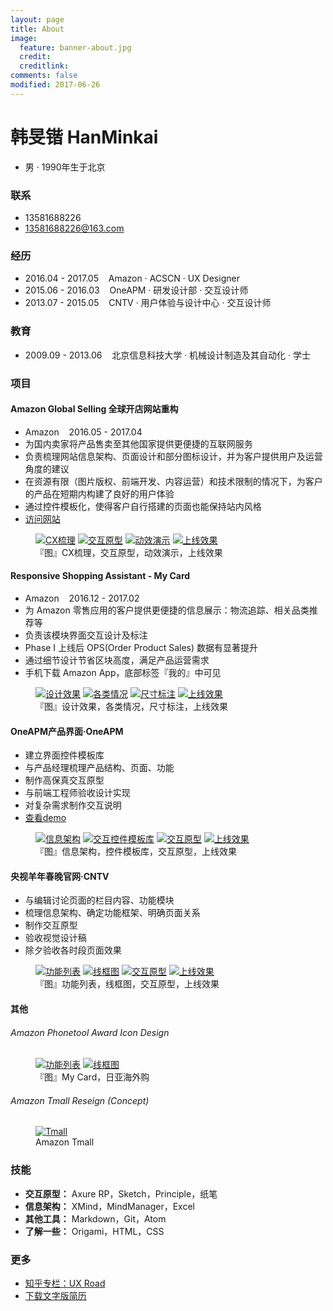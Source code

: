 ```yaml
---
layout: page
title: About
image:
  feature: banner-about.jpg
  credit:
  creditlink:
comments: false
modified: 2017-06-26
---
```

# 韩旻锴 HanMinkai
* 男 · 1990年生于北京

### 联系
* 13581688226
* <a href="mailto:13581688226@163.com">13581688226@163.com</a>

### 经历
* 2016.04 - 2017.05  &nbsp;&nbsp;  Amazon · ACSCN · UX Designer
* 2015.06 - 2016.03  &nbsp;&nbsp;  OneAPM · 研发设计部 · 交互设计师
* 2013.07 - 2015.05  &nbsp;&nbsp;  CNTV · 用户体验与设计中心 · 交互设计师

### 教育
* 2009.09 - 2013.06  &nbsp;&nbsp;  北京信息科技大学 · 机械设计制造及其自动化 · 学士

### 项目

#### Amazon Global Selling 全球开店网站重构
* Amazon  &nbsp;&nbsp;  2016.05 - 2017.04
* 为国内卖家将产品售卖至其他国家提供更便捷的互联网服务
* 负责梳理网站信息架构、页面设计和部分图标设计，并为客户提供用户及运营角度的建议
* 在资源有限（图片版权、前端开发、内容运营）和技术限制的情况下，为客户的产品在短期内构建了良好的用户体验
* 通过控件模板化，使得客户自行搭建的页面也能保持站内风格
* <a href="https://gs.amazon.cn/" target="1_blank">访问网站</a>

<figure class="half">
  <a href="/images/About/project_01.png"><img src="/images/About/project_01.png" alt="CX梳理"></a>
  <a href="/images/About/project_02.png"><img src="/images/About/project_02.png" alt="交互原型"></a>
  <a href="/images/About/project_03.gif"><img src="/images/About/project_03.gif" alt="动效演示"></a>
  <a href="/images/About/project_04.png"><img src="/images/About/project_04.png" alt="上线效果"></a>
  <figcaption>『图』CX梳理，交互原型，动效演示，上线效果</figcaption>
</figure>


#### Responsive Shopping Assistant - My Card
* Amazon  &nbsp;&nbsp;  2016.12 - 2017.02
* 为 Amazon 零售应用的客户提供更便捷的信息展示：物流追踪、相关品类推荐等
* 负责该模块界面交互设计及标注
* Phase I 上线后 OPS(Order Product Sales) 数据有显著提升
* 通过细节设计节省区块高度，满足产品运营需求
* 手机下载 Amazon App，底部标签『我的』中可见

<figure class="half">
  <a href="/images/About/project_11.png"><img src="/images/About/project_11.png" alt="设计效果"></a>
  <a href="/images/About/project_12.png"><img src="/images/About/project_12.png" alt="各类情况"></a>
  <a href="/images/About/project_13.png"><img src="/images/About/project_13.png" alt="尺寸标注"></a>
  <a href="/images/About/project_14.png"><img src="/images/About/project_14.png" alt="上线效果"></a>
	<figcaption>『图』设计效果，各类情况，尺寸标注，上线效果</figcaption>
</figure>


#### OneAPM产品界面·OneAPM
* 建立界面控件模板库
* 与产品经理梳理产品结构、页面、功能
* 制作高保真交互原型
* 与前端工程师验收设计实现
* 对复杂需求制作交互说明
* <a href="https://mi.oneapm.com/mobile/app#/" target="2_blank">查看demo</a>

<figure class="half">
  <a href="/images/About/project_21.png"><img src="/images/About/project_21.png" alt="信息架构"></a>
  <a href="/images/About/project_22.png"><img src="/images/About/project_22.png" alt="交互控件模板库"></a>
  <a href="/images/About/project_23.png"><img src="/images/About/project_23.png" alt="交互原型"></a>
  <a href="/images/About/project_24.png"><img src="/images/About/project_24.png" alt="上线效果"></a>
  <figcaption>『图』信息架构，控件模板库，交互原型，上线效果</figcaption>
</figure>


#### 央视羊年春晚官网·CNTV
* 与编辑讨论页面的栏目内容、功能模块
* 梳理信息架构、确定功能框架、明确页面关系
* 制作交互原型
* 验收视觉设计稿
* 除夕验收各时段页面效果

<figure class="half">
  <a href="/images/About/project_31.png"><img src="/images/About/project_31.png" alt="功能列表"></a>
  <a href="/images/About/project_32.png"><img src="/images/About/project_32.png" alt="线框图"></a>
  <a href="/images/About/project_33.gif"><img src="/images/About/project_33.gif" alt="交互原型"></a>
  <a href="/images/About/project_34.png"><img src="/images/About/project_34.png" alt="上线效果"></a>
  <figcaption>『图』功能列表，线框图，交互原型，上线效果</figcaption>
</figure>


#### 其他
###### Amazon Phonetool Award Icon Design
<figure class="half">
  <a href="/images/About/project_a1.jpg"><img src="/images/About/project_a1.jpg" alt="功能列表"></a>
  <a href="/images/About/project_a2.jpg"><img src="/images/About/project_a2.jpg" alt="线框图"></a>
  <figcaption>『图』My Card，日亚海外购</figcaption>
</figure>

###### Amazon Tmall Reseign (Concept)
<figure>
	<a href="/images/About/project_b.png"><img src="/images/About/project_b.png" alt="Tmall"></a>
	<figcaption>Amazon Tmall</figcaption>
</figure>

### 技能
* **交互原型：** Axure RP，Sketch，Principle，纸笔
* **信息架构：** XMind，MindManager，Excel
* **其他工具：** Markdown，Git，Atom
* **了解一些：** Origami，HTML，CSS

### 更多
* <a href="https://zhuanlan.zhihu.com/robotu" target="3_blank">知乎专栏：UX Road</a>
* <a href="/韩旻锴_UXD_27岁.pdf" target="4_blank">下载文字版简历</a>
